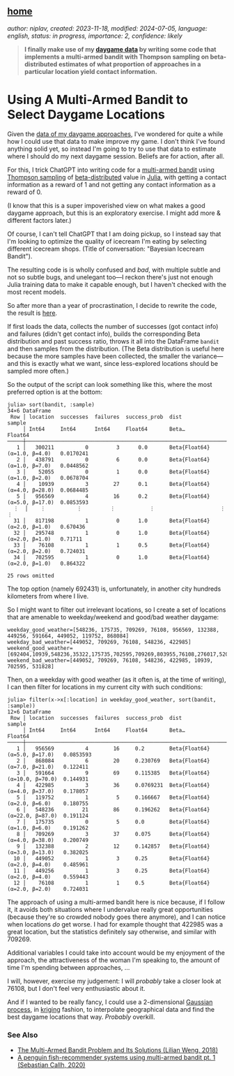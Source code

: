 [home](./index.md)
------------------

*author: niplav, created: 2023-11-18, modified: 2024-07-05, language: english, status: in progress, importance: 2, confidence: likely*

> __I finally make use of my [daygame data](./data.html#Daygame) by
writing some code that implements a multi-armed bandit with Thompson
sampling on beta-distributed estimates of what proportion of approaches
in a particular location yield contact information.__

Using A Multi-Armed Bandit to Select Daygame Locations
=======================================================

Given the [data of my daygame approaches](./data.html#Daygame), I've
wondered for quite a while how I could use that data to make improve
my game. I don't think I've found anything solid yet, so instead I'm
going to try to use that data to estimate where I should do my next
daygame session. Beliefs are for action, after all.

For this, I trick ChatGPT into writing code for a [multi-armed
bandit](https://en.wikipedia.org/wiki/Multi-armed_bandit) using
[Thompson sampling](https://en.wikipedia.org/wiki/Thompson_sampling) of
[beta-distributed](https://en.wikipedia.org/wiki/Beta-distribution) value
in [Julia](https://en.wikipedia.org/wiki/Julia_\(programming_language\)),
with getting a contact information as a reward of 1 and not getting any
contact information as a reward of 0.

(I know that this is a super impoverished view on what makes a good
daygame approach, but this is an exploratory exercise. I might add more &
different factors later.)

Of course, I can't tell ChatGPT that I am doing pickup, so I instead
say that I'm looking to optimize the quality of icecream I'm eating by
selecting different icecream shops. (Title of conversation: "Bayesian
Icecream Bandit").

The resulting code is is wholly confused and *bad*, with multiple subtle
and not so subtle bugs, and unelegant too—I reckon there's just not
enough Julia training data to make it capable enough, but I haven't
checked with the most recent models.

So after more than a year of procrastination, I decide to rewrite
the code, the result is [here](./code/bandit/location.jl).

If first loads the data, collects the number of successes (got contact
info) and failures (didn't get contact info), builds the corresponding
Beta distribution and past success ratio, throws it all into the DataFrame
`bandit` and then samples from the distribution. (The Beta distribution
is useful here because the more samples have been collected, the smaller
the variance—and this is exactly what we want, since less-explored
locations should be sampled more often.)

So the output of the script can look something like this, where the most
preferred option is at the bottom:

	julia> sort(bandit, :sample)
	34×6 DataFrame
	 Row │ location  successes  failures  success_prob  dist                          sample
	     │ Int64     Int64      Int64     Float64       Beta…                         Float64
	─────┼──────────────────────────────────────────────────────────────────────────────────────
	   1 │   300211          0         3      0.0       Beta{Float64}(α=1.0, β=4.0)   0.0170241
	   2 │   438791          0         6      0.0       Beta{Float64}(α=1.0, β=7.0)   0.0448562
	   3 │    52055          0         1      0.0       Beta{Float64}(α=1.0, β=2.0)   0.0678704
	   4 │    10939          3        27      0.1       Beta{Float64}(α=4.0, β=28.0)  0.0684485
	   5 │   956569          4        16      0.2       Beta{Float64}(α=5.0, β=17.0)  0.0853593
	  ⋮  │    ⋮          ⋮         ⋮           ⋮                     ⋮                    ⋮
	  31 │   817198          1         0      1.0       Beta{Float64}(α=2.0, β=1.0)   0.670436
	  32 │   295748          1         0      1.0       Beta{Float64}(α=2.0, β=1.0)   0.71711
	  33 │    76108          1         1      0.5       Beta{Float64}(α=2.0, β=2.0)   0.724031
	  34 │   702595          1         0      1.0       Beta{Float64}(α=2.0, β=1.0)   0.864322
	                                                                             25 rows omitted

The top option (namely 692431) is, unfortunately, in another city hundreds kilometers from where I live.

So I might want to filter out irrelevant locations, so I create a set
of locations that are amenable to weekday/weekend and good/bad weather
daygame:

	weekday_good_weather=[548236, 175735, 709269, 76108, 956569, 132388, 449256, 591664, 449052, 119752, 868084]
	weekday_bad_weather=[449052, 709269, 76108, 548236, 422985]
	weekend_good_weather=[692404,10939,548236,35322,175735,702595,709269,803955,76108,276017,52055,422985,956569,300211,132388,449256,531828,433507,591664,868084,371851,32441,119752,449052]
	weekend_bad_weather=[449052, 709269, 76108, 548236, 422985, 10939, 702595, 531828]

Then, on a weekday with good weather (as it often is, at the time of
writing), I can then filter for locations in my current city with such
conditions:

	julia> filter(x->x[:location] in weekday_good_weather, sort(bandit, :sample))
	12×6 DataFrame
	 Row │ location  successes  failures  success_prob  dist                           sample
	     │ Int64     Int64      Int64     Float64       Beta…                          Float64
	─────┼───────────────────────────────────────────────────────────────────────────────────────
	   1 │   956569          4        16     0.2        Beta{Float64}(α=5.0, β=17.0)   0.0853593
	   2 │   868084          6        20     0.230769   Beta{Float64}(α=7.0, β=21.0)   0.122411
	   3 │   591664          9        69     0.115385   Beta{Float64}(α=10.0, β=70.0)  0.144931
	   4 │   422985          3        36     0.0769231  Beta{Float64}(α=4.0, β=37.0)   0.178057
	   5 │   119752          1         5     0.166667   Beta{Float64}(α=2.0, β=6.0)    0.180755
	   6 │   548236         21        86     0.196262   Beta{Float64}(α=22.0, β=87.0)  0.191124
	   7 │   175735          0         5     0.0        Beta{Float64}(α=1.0, β=6.0)    0.191262
	   8 │   709269          3        37     0.075      Beta{Float64}(α=4.0, β=38.0)   0.200749
	   9 │   132388          2        12     0.142857   Beta{Float64}(α=3.0, β=13.0)   0.382025
	  10 │   449052          1         3     0.25       Beta{Float64}(α=2.0, β=4.0)    0.485961
	  11 │   449256          1         3     0.25       Beta{Float64}(α=2.0, β=4.0)    0.559443
	  12 │    76108          1         1     0.5        Beta{Float64}(α=2.0, β=2.0)    0.724031

The approach of using a multi-armed bandit here is nice because, if I
follow it, it avoids both situations where I undervalue really great
opportunities (because they're so crowded nobody goes there anymore), and
I can notice when locations *do* get worse. I had for example thought that
422985 was a great location, but the statistics definitely say otherwise,
and similar with 709269.

Additional variables I could take into account would be my enjoyment
of the approach, the attractiveness of the woman I'm speaking to, the
amount of time I'm spending between approaches, …

I will, however, exercise my judgement: I will *probably* take a closer
look at 76108, but I don't feel very enthusiastic about it.

And if I wanted to be really fancy, I could use a 2-dimensional
[Gaussian process](https://en.wikipedia.org/wiki/Gaussian_Process), in
[kriging](https://en.wikipedia.org/wiki/Kriging) fashion, to interpolate
geographical data and find the best daygame locations that way. *Probably*
overkill.

<!--TODO: Fatebook predictions-->

### See Also

* [The Multi-Armed Bandit Problem and Its Solutions (Lilian Weng, 2018)](https://lilianweng.github.io/posts/2018-01-23-multi-armed-bandit/)
* [A penguin fish-recommender systems using multi-armed bandit pt. 1 (Sebastian Callh, 2020)](https://sebastiancallh.github.io/post/multi-armed-bandit-and-penguins/)
